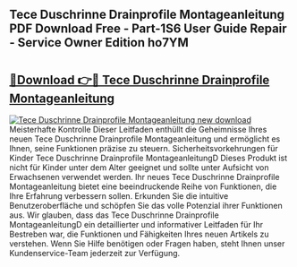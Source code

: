 ## Tece Duschrinne Drainprofile Montageanleitung PDF Download Free - Part-1S6 User Guide Repair - Service Owner Edition ho7YM

# <h2><a href="http://df8i6j6.blite.top/?on=Tece+Duschrinne+Drainprofile+Montageanleitung">🔗Download 👉🔴 Tece Duschrinne Drainprofile Montageanleitung</a></h2>

[![Tece Duschrinne Drainprofile Montageanleitung new download](https://i.imgur.com/lujVjoI.png)](http://df8i6j6.blite.top/?on=Tece+Duschrinne+Drainprofile+Montageanleitung)
Meisterhafte Kontrolle Dieser Leitfaden enthüllt die Geheimnisse Ihres neuen Tece Duschrinne Drainprofile Montageanleitung und ermöglicht es Ihnen, seine Funktionen präzise zu steuern. Sicherheitsvorkehrungen für Kinder Tece Duschrinne Drainprofile MontageanleitungD Dieses Produkt ist nicht für Kinder unter dem Alter geeignet und sollte unter Aufsicht von Erwachsenen verwendet werden. Ihr neues Tece Duschrinne Drainprofile Montageanleitung bietet eine beeindruckende Reihe von Funktionen, die Ihre Erfahrung verbessern sollen. Erkunden Sie die intuitive Benutzeroberfläche und schöpfen Sie das volle Potenzial ihrer Funktionen aus. Wir glauben, dass das Tece Duschrinne Drainprofile MontageanleitungD ein detaillierter und informativer Leitfaden für Ihr Bestreben war, die Funktionen und Fähigkeiten Ihres neuen Artikels zu verstehen. Wenn Sie Hilfe benötigen oder Fragen haben, steht Ihnen unser Kundenservice-Team jederzeit zur Verfügung.
